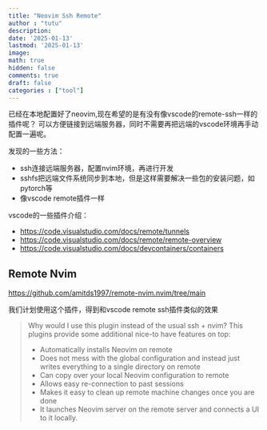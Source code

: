 ```yaml
---
title: "Neovim Ssh Remote"
author : "tutu"
description:
date: '2025-01-13'
lastmod: '2025-01-13'
image:
math: true
hidden: false
comments: true
draft: false
categories : ["tool"]
---
```


已经在本地配置好了neovim,现在希望的是有没有像vscode的remote-ssh一样的插件呢？
可以方便链接到远端服务器，同时不需要再把远端的vscode环境再手动配置一遍呢。

发现的一些方法：
- ssh连接远端服务器，配置nvim环境，再进行开发
- sshfs把远端文件系统同步到本地，但是这样需要解决一些包的安装问题，如pytorch等
- 像vscode remote插件一样

vscode的一些插件介绍：
- https://code.visualstudio.com/docs/remote/tunnels
- https://code.visualstudio.com/docs/remote/remote-overview 
- https://code.visualstudio.com/docs/devcontainers/containers

## Remote Nvim

https://github.com/amitds1997/remote-nvim.nvim/tree/main

我们计划使用这个插件，得到和vscode remote ssh插件类似的效果


>Why would I use this plugin instead of the usual ssh + nvim?
>This plugins provide some additional nice-to have features on top:
>
>- Automatically installs Neovim on remote
>- Does not mess with the global configuration and instead just writes everything to a single directory on remote
>- Can copy over your local Neovim configuration to remote
>- Allows easy re-connection to past sessions
>- Makes it easy to clean up remote machine changes once you are done
>- It launches Neovim server on the remote server and connects a UI to it locally.

